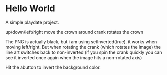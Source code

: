 # Hello World

A simple playdate project.

up/down/left/right move the crown around
crank rotates the crown

The PNG is actually black, but i am using setInverted(true). it works when moving left/right. But when rotating the crank (which rotates the image) the line art switches back to non-inverted (if you spin the crank quickly you can see it inverted once again when the image hits a non-rotated axis)


Hit the abutton to invert the background color.
